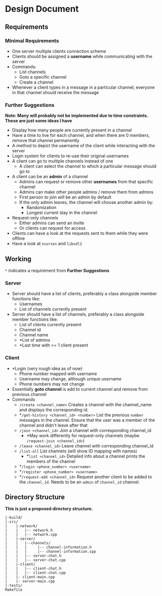 # Design Document

## Requirements

### Minimal Requirements

- One server multiple clients connection scheme
- Clients should be assigned a **username** while communicating with the server
- Commands:
  - List channels
  - Goto a specific channel
  - Create a channel
- Whenever a client types in a message in a particular channel, everyone in that channel should receive the message

### Further Suggestions

**Note: Many will probably not be implemented due to time constraints. These are just some ideas I have**

- Display how many people are currently present in a channel
- Have a time to live for each channel, and when there are 0 members, remove that channel permanently
- A method to depict the username of the client while interacting with the server
- Login system for clients to re-use their original usernames
- A client can go to multiple channels instead of one
  - A client can select the channel to which a particular message should go to
- A client can be an **admin** of a channel
  - Admins can request or remove other **usernames** from that specific channel
  - Admins can make other people admins / remove them from admins
  - First person to join will be an admin by default
  - If the only admin leaves, the channel will choose another admin by:
    - Randomization
    - Longest current stay in the channel
- Request-only channels
  - Either admins can send an invite
  - Or clients can request for access
- Clients can have a look at the requests sent to them while they were offline
- Have a look at `ncurses` and `libsdl2`

## Working

`*` indicates a requirement from **Further Suggestions**

### Server

- Server should have a list of clients, preferably a class alongside member functions like:
  - Usernames
  - List of channels currently present
- Server should have a list of channels, preferably a class alongside member functions like:
  - List of clients currently present
  - Channel id
  - Channel name
  - *List of admins
  - *Last time with >= 1 client present

### Client
- *Login (very rough idea as of now)
  - Phone number mapped with username
  - Username may change, although unique username
  - Phone numbers may not change
- Essentially **goto channel** is add to current channel and remove from previous channel
- Commands
  - `/create <channel_name>` Creates a channel with the channel_name and displays the corresponding id.
  - *`/get-history <channel_id> <number>` List the previous `number` messages in the channel. Ensure that the user was a member of the channel and didn't leave after that
  - `/join <channel_id>` Join a channel with corresponding channel_id
    - *May work differently for request-only channels (maybe `/request-join <channel_id>`)
  - `/leave <channel_id>` Leave channel with corresponding channel_id
  - `/list-all` List channels (will show ID mapping with names)
    - *`list <channel_id>` Detailed info about a channel prints the members of the channel
  - *`/login <phone_number> <username>`
  - *`/register <phone_number> <username>`
  - *`/request-add <channel_id>` Request another client to be added to the `channel_id`. Needs to be an `admin` of `channel_id` channel.

## Directory Structure

**This is just a proposed directory structure.**

```
|-build/
|-src/
|    |-network/
|    |   |-- network.h
|    |   |-- network.cpp
|    |-server/
|    |   |--channels/
|    |   |     |-- channel-information.h
|    |   |     |-- channel-information.cpp
|    |   |-- server-chat.h
|    |   |-- server-chat.cpp
|    |-client/
|    |   |-- client-chat.h
|    |   |-- client-chat.cpp
|    |- client-main.cpp
|    |- server-main.cpp
|-tests/
Makefile
```